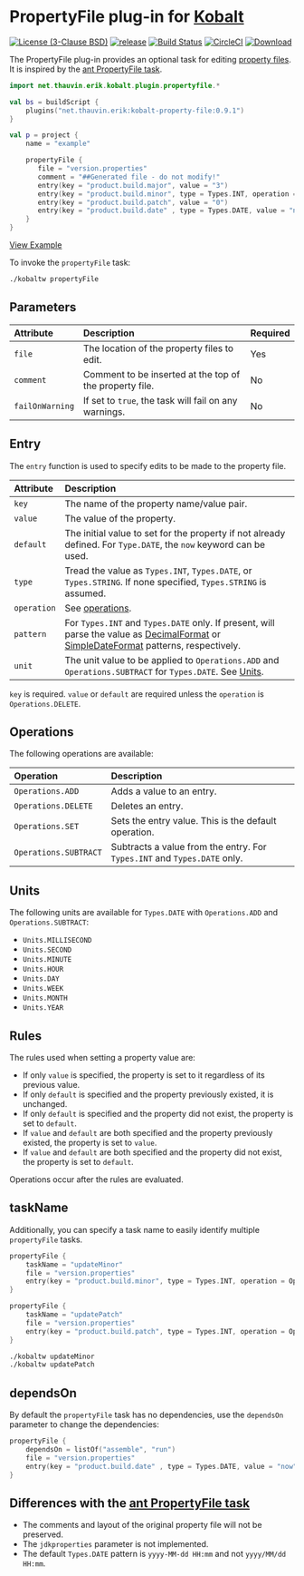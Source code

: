 # PropertyFile plug-in for [Kobalt](http://beust.com/kobalt/home/index.html)

[![License (3-Clause BSD)](https://img.shields.io/badge/license-BSD%203--Clause-blue.svg?style=flat-square)](http://opensource.org/licenses/BSD-3-Clause) [![release](https://img.shields.io/github/release/ethauvin/kobalt-property-file.svg)](https://github.com/ethauvin/kobalt-property-file/releases/latest) [![Build Status](https://travis-ci.org/ethauvin/kobalt-property-file.svg?branch=master)](https://travis-ci.org/ethauvin/kobalt-property-file) [![CircleCI](https://circleci.com/gh/ethauvin/kobalt-property-file/tree/master.svg?style=shield)](https://circleci.com/gh/ethauvin/kobalt-property-file/tree/master) [![Download](https://api.bintray.com/packages/ethauvin/maven/kobalt-property-file/images/download.svg) ](https://bintray.com/ethauvin/maven/kobalt-property-file/_latestVersion)

The PropertyFile plug-in provides an optional task for editing [property files](https://docs.oracle.com/javase/tutorial/essential/environment/properties.html). It is inspired by the [ant PropertyFile task](https://ant.apache.org/manual/Tasks/propertyfile.html).

```kotlin
import net.thauvin.erik.kobalt.plugin.propertyfile.*

val bs = buildScript {
    plugins("net.thauvin.erik:kobalt-property-file:0.9.1")
}

val p = project {
    name = "example"

    propertyFile {
       file = "version.properties"
       comment = "##Generated file - do not modify!"
       entry(key = "product.build.major", value = "3")
       entry(key = "product.build.minor", type = Types.INT, operation = Operations.ADD)
       entry(key = "product.build.patch", value = "0")
       entry(key = "product.build.date" , type = Types.DATE, value = "now")
    }
}
```
[View Example](https://github.com/ethauvin/kobalt-property-file/blob/master/example/kobalt/src/Build.kt)

To invoke the `propertyFile` task:

```sh
./kobaltw propertyFile
```

## Parameters

Attribute       | Description                                             | Required
:---------------|:--------------------------------------------------------|:--------
`file`          | The location of the property files to edit.             | Yes
`comment`       | Comment to be inserted at the top of the property file. | No
`failOnWarning` | If set to `true`, the task will fail on any warnings.   | No

## Entry

The `entry` function is used to specify edits to be made to the property file.

Attribute   | Description
:-----------|:-----------------------------------------------------------------------------------------------------------------
`key`       | The name of the property name/value pair.
`value`     | The value of the property.
`default`   | The initial value to set for the property if not already defined. For `Type.DATE`, the `now` keyword can be used.
`type`      | Tread the value as `Types.INT`, `Types.DATE`, or `Types.STRING`. If none specified, `Types.STRING` is assumed.
`operation` | See [operations](#operations).
`pattern`   | For `Types.INT` and `Types.DATE` only. If present, will parse the value as [DecimalFormat](https://docs.oracle.com/javase/7/docs/api/java/text/DecimalFormat.html) or [SimpleDateFormat](https://docs.oracle.com/javase/6/docs/api/java/text/SimpleDateFormat.html) patterns, respectively.
`unit`      | The unit value to be applied to `Operations.ADD` and `Operations.SUBTRACT` for `Types.DATE`. See [Units](#units).

`key` is required. `value` or `default` are required unless the `operation` is `Operations.DELETE`.

## Operations

The following operations are available:

Operation             | Description
:---------------------|:-------------------------------------------------------------------------
`Operations.ADD`      | Adds a value to an entry.
`Operations.DELETE`   | Deletes an entry.
`Operations.SET`      | Sets the entry value. This is the default operation.
`Operations.SUBTRACT` | Subtracts a value from the entry. For `Types.INT` and `Types.DATE` only.

## Units

The following units are available for `Types.DATE` with `Operations.ADD` and `Operations.SUBTRACT`:

* `Units.MILLISECOND`
* `Units.SECOND`
* `Units.MINUTE`
* `Units.HOUR`
* `Units.DAY`
* `Units.WEEK`
* `Units.MONTH`
* `Units.YEAR`

## Rules

The rules used when setting a property value are:

* If only `value` is specified, the property is set to it regardless of its previous value.
* If only `default` is specified and the property previously existed, it is unchanged.
* If only `default` is specified and the property did not exist, the property is set to `default`.
* If `value` and `default` are both specified and the property previously existed, the property is set to `value`.
* If `value` and `default` are both specified and the property did not exist, the property is set to `default`.

Operations occur after the rules are evaluated.


## taskName

Additionally, you can specify a task name to easily identify multiple `propertyFile` tasks.

```kotlin
propertyFile {
    taskName = "updateMinor"
    file = "version.properties"
    entry(key = "product.build.minor", type = Types.INT, operation = Operations.ADD)
}

propertyFile {
    taskName = "updatePatch"
    file = "version.properties"
    entry(key = "product.build.patch", type = Types.INT, operation = Operations.ADD)
}
```

```sh
./kobaltw updateMinor
./kobaltw updatePatch
```

## dependsOn


By default the `propertyFile` task has no dependencies, use the `dependsOn` parameter to change the dependencies:

```kotlin
propertyFile {
    dependsOn = listOf("assemble", "run")
    file = "version.properties"
    entry(key = "product.build.date" , type = Types.DATE, value = "now")
}
```

## Differences with the [ant PropertyFile task](https://ant.apache.org/manual/Tasks/propertyfile.html)

* The comments and layout of the original property file will not be preserved.
* The `jdkproperties` parameter is not implemented.
* The default `Types.DATE` pattern is `yyyy-MM-dd HH:mm` and not `yyyy/MM/dd HH:mm`.
